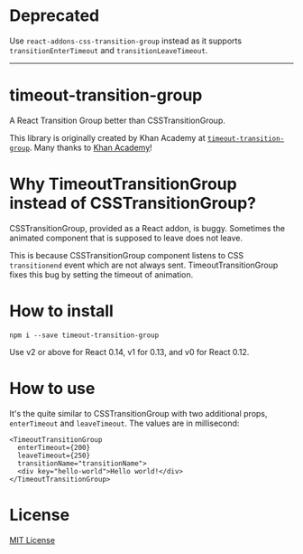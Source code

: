 # Deprecated

Use `react-addons-css-transition-group` instead as it supports `transitionEnterTimeout` and `transitionLeaveTimeout`.

----

# timeout-transition-group

A React Transition Group better than CSSTransitionGroup.

This library is originally created by Khan Academy at [`timeout-transition-group`](https://github.com/Khan/react-components/blob/master/js/timeout-transition-group.jsx).
Many thanks to [Khan Academy](https://www.khanacademy.org)!

# Why TimeoutTransitionGroup instead of CSSTransitionGroup?

CSSTransitionGroup, provided as a React addon, is buggy.
Sometimes the animated component that is supposed to leave does not leave.

This is because CSSTransitionGroup component listens to CSS `transitionend` event which are not always sent.
TimeoutTransitionGroup fixes this bug by setting the timeout of animation.

# How to install

```
npm i --save timeout-transition-group
```

Use v2 or above for React 0.14, v1 for 0.13, and v0 for React 0.12.

# How to use

It's the quite similar to CSSTransitionGroup with two additional props, `enterTimeout` and `leaveTimeout`.
The values are in millisecond:

```
<TimeoutTransitionGroup
  enterTimeout={200}
  leaveTimeout={250}
  transitionName="transitionName">
  <div key="hello-world">Hello world!</div>
</TimeoutTransitionGroup>
```

# License

[MIT License](http://opensource.org/licenses/MIT)
